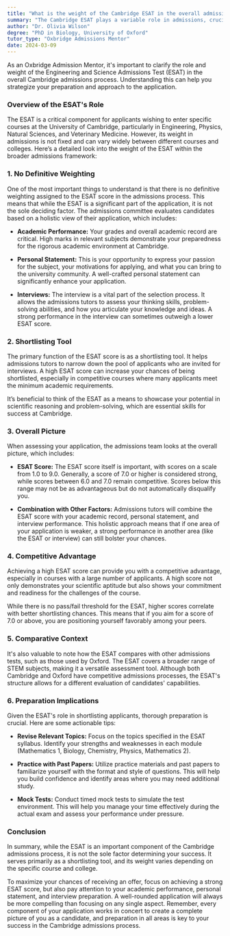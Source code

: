 ```yaml
---
title: "What is the weight of the Cambridge ESAT in the overall admissions process?"
summary: "The Cambridge ESAT plays a variable role in admissions, crucial for certain courses but its weight differs by course and college."
author: "Dr. Olivia Wilson"
degree: "PhD in Biology, University of Oxford"
tutor_type: "Oxbridge Admissions Mentor"
date: 2024-03-09
---
```


As an Oxbridge Admission Mentor, it's important to clarify the role and weight of the Engineering and Science Admissions Test (ESAT) in the overall Cambridge admissions process. Understanding this can help you strategize your preparation and approach to the application. 

### Overview of the ESAT's Role

The ESAT is a critical component for applicants wishing to enter specific courses at the University of Cambridge, particularly in Engineering, Physics, Natural Sciences, and Veterinary Medicine. However, its weight in admissions is not fixed and can vary widely between different courses and colleges. Here’s a detailed look into the weight of the ESAT within the broader admissions framework:

### 1. **No Definitive Weighting**

One of the most important things to understand is that there is no definitive weighting assigned to the ESAT score in the admissions process. This means that while the ESAT is a significant part of the application, it is not the sole deciding factor. The admissions committee evaluates candidates based on a holistic view of their application, which includes:

- **Academic Performance:** Your grades and overall academic record are critical. High marks in relevant subjects demonstrate your preparedness for the rigorous academic environment at Cambridge.
  
- **Personal Statement:** This is your opportunity to express your passion for the subject, your motivations for applying, and what you can bring to the university community. A well-crafted personal statement can significantly enhance your application.

- **Interviews:** The interview is a vital part of the selection process. It allows the admissions tutors to assess your thinking skills, problem-solving abilities, and how you articulate your knowledge and ideas. A strong performance in the interview can sometimes outweigh a lower ESAT score.

### 2. **Shortlisting Tool**

The primary function of the ESAT score is as a shortlisting tool. It helps admissions tutors to narrow down the pool of applicants who are invited for interviews. A high ESAT score can increase your chances of being shortlisted, especially in competitive courses where many applicants meet the minimum academic requirements. 

It’s beneficial to think of the ESAT as a means to showcase your potential in scientific reasoning and problem-solving, which are essential skills for success at Cambridge.

### 3. **Overall Picture**

When assessing your application, the admissions team looks at the overall picture, which includes:

- **ESAT Score:** The ESAT score itself is important, with scores on a scale from 1.0 to 9.0. Generally, a score of 7.0 or higher is considered strong, while scores between 6.0 and 7.0 remain competitive. Scores below this range may not be as advantageous but do not automatically disqualify you.

- **Combination with Other Factors:** Admissions tutors will combine the ESAT score with your academic record, personal statement, and interview performance. This holistic approach means that if one area of your application is weaker, a strong performance in another area (like the ESAT or interview) can still bolster your chances.

### 4. **Competitive Advantage**

Achieving a high ESAT score can provide you with a competitive advantage, especially in courses with a large number of applicants. A high score not only demonstrates your scientific aptitude but also shows your commitment and readiness for the challenges of the course. 

While there is no pass/fail threshold for the ESAT, higher scores correlate with better shortlisting chances. This means that if you aim for a score of 7.0 or above, you are positioning yourself favorably among your peers.

### 5. **Comparative Context**

It's also valuable to note how the ESAT compares with other admissions tests, such as those used by Oxford. The ESAT covers a broader range of STEM subjects, making it a versatile assessment tool. Although both Cambridge and Oxford have competitive admissions processes, the ESAT's structure allows for a different evaluation of candidates' capabilities.

### 6. **Preparation Implications**

Given the ESAT's role in shortlisting applicants, thorough preparation is crucial. Here are some actionable tips:

- **Revise Relevant Topics:** Focus on the topics specified in the ESAT syllabus. Identify your strengths and weaknesses in each module (Mathematics 1, Biology, Chemistry, Physics, Mathematics 2).

- **Practice with Past Papers:** Utilize practice materials and past papers to familiarize yourself with the format and style of questions. This will help you build confidence and identify areas where you may need additional study.

- **Mock Tests:** Conduct timed mock tests to simulate the test environment. This will help you manage your time effectively during the actual exam and assess your performance under pressure.

### Conclusion

In summary, while the ESAT is an important component of the Cambridge admissions process, it is not the sole factor determining your success. It serves primarily as a shortlisting tool, and its weight varies depending on the specific course and college. 

To maximize your chances of receiving an offer, focus on achieving a strong ESAT score, but also pay attention to your academic performance, personal statement, and interview preparation. A well-rounded application will always be more compelling than focusing on any single aspect. Remember, every component of your application works in concert to create a complete picture of you as a candidate, and preparation in all areas is key to your success in the Cambridge admissions process.
    